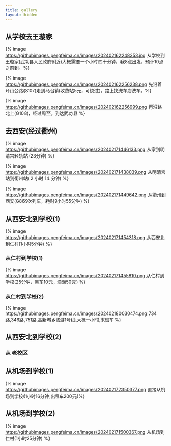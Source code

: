 ```yaml
---
title: gallery
layout: hidden
---
```


## 从学校去王璇家
{% image https://githubimages.pengfeima.cn/images/202402162248353.jpg 从学校到王璇家(武功县人民政府附近)大概需要一个小时四十分钟，我8点出发，预计10点之前到。%}


{% image https://githubimages.pengfeima.cn/images/202402162256238.png 先沿着环山公路(S107)走到马召镇(收费站5元，可绕过)，路上找洗车店洗车。%}

{% image https://githubimages.pengfeima.cn/images/202402162256999.png 再沿路北上(G108)，经过周至，到达武功县 %}



<!-- 1. 酒，三样特产。
2. 车洗干净，后备箱空出来，两个小人摘掉。


修车，转向柱。
在小红书上看到
http://xhslink.com/vZySxB

![image-20240216231033816](https://githubimages.pengfeima.cn/images/202402162310912.png)
![image-20240216231056455](https://githubimages.pengfeima.cn/images/202402162310506.png) -->


## 去西安(经过衢州)

{% image https://githubimages.pengfeima.cn/images/202402171446133.png 从家到明清宫轻轨站 (23分钟) %}

{% image https://githubimages.pengfeima.cn/images/202402171438039.png 从明清宫站到衢州站( 2 小时 14 分钟)  %}

{% image https://githubimages.pengfeima.cn/images/202402171449642.png 从衢州到西安(G869次列车，耗时9小时55分钟) %}

## 从西安北到学校(1)

{% image https://githubimages.pengfeima.cn/images/202402171454318.png 从西安北到仁村(1小时5分钟) %}
### 从仁村到学校(1)
{% image https://githubimages.pengfeima.cn/images/202402171455810.png 从仁村到学校(25分钟，黑车10元，滴滴50元) %}

### 从仁村到学校(2)
{% image https://githubimages.pengfeima.cn/images/202402180030474.png 734路,346路,751路,高新城乡旅游1号线,大概一小时,末班车 %}

## 从西安北到学校(2)
### 从 老校区

## 从机场到学校(1)

{% image https://githubimages.pengfeima.cn/images/202402172350377.png 直接从机场到学校(1小时16分钟,出租车200元)%}

## 从机场到学校(2)

{% image https://githubimages.pengfeima.cn/images/202402171500367.png 从机场到仁村(1小时25分钟) %}

